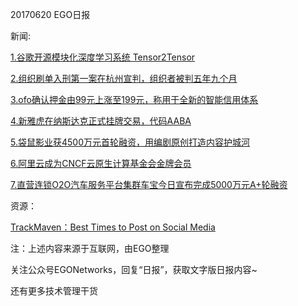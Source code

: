 20170620 EGO日报

新闻:

[1.谷歌开源模块化深度学习系统 Tensor2Tensor](https://www.oschina.net/news/86015/google-open-source-tensor2tensor)

[2.组织刷单入刑第一案在杭州宣判，组织者被判五年九个月](http://tech.qq.com/a/20170620/035740.htm)

[3.ofo确认押金由99元上涨至199元，称用于全新的智能信用体系](https://news.cnblogs.com/n/572004/)

[4.新雅虎在纳斯达克正式挂牌交易，代码AABA](http://www.pingwest.com/wire/yahoo-aaba/)

[5.袋鼠影业获4500万元首轮融资，用编剧原创打造内容护城河](http://www.iyiou.com/p/48224)

[6.阿里云成为CNCF云原生计算基金会金牌会员](http://news.cnblogs.com/n/572009/)

[7.直营连锁O2O汽车服务平台集群车宝今日宣布完成5000万元A+轮融资](http://www.iyiou.com/p/48246)

资源：

[TrackMaven：Best Times to Post on Social Media](http://pages.trackmaven.com/rs/251-LXF-778/images/TrackMaven_Best-Times-to-Post-on-Social-Media.pdf)

注：上述内容来源于互联网，由EGO整理

关注公众号EGONetworks，回复“日报”，获取文字版日报内容~

还有更多技术管理干货
